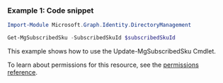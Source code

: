 ### Example 1: Code snippet

```powershellImport-Module Microsoft.Graph.Identity.DirectoryManagement

Get-MgSubscribedSku -SubscribedSkuId $subscribedSkuId
```
This example shows how to use the Update-MgSubscribedSku Cmdlet.
To learn about permissions for this resource, see the [permissions reference](/graph/permissions-reference).

